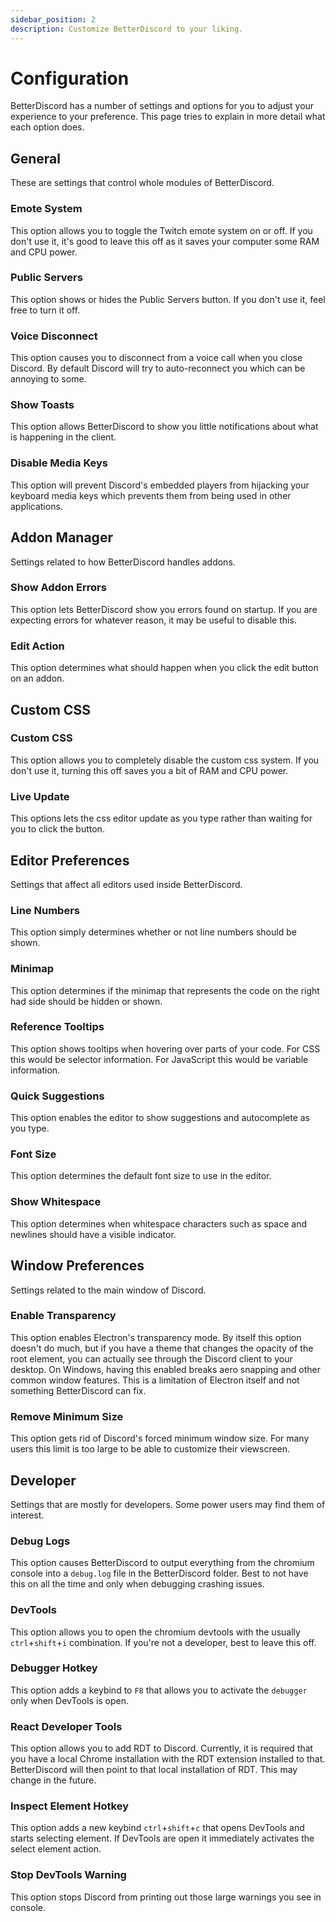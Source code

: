 ```yaml
---
sidebar_position: 2
description: Customize BetterDiscord to your liking.
---
```


# Configuration

BetterDiscord has a number of settings and options for you to adjust your experience to your preference. This page tries to explain in more detail what each option does.

## General

These are settings that control whole modules of BetterDiscord.

### Emote System

This option allows you to toggle the Twitch emote system on or off. If you don't use it, it's good to leave this off as it saves your computer some RAM and CPU power.

### Public Servers

This option shows or hides the Public Servers button. If you don't use it, feel free to turn it off.

### Voice Disconnect

This option causes you to disconnect from a voice call when you close Discord. By default Discord will try to auto-reconnect you which can be annoying to some.

### Show Toasts

This option allows BetterDiscord to show you little notifications about what is happening in the client.

### Disable Media Keys

This option will prevent Discord's embedded players from hijacking your keyboard media keys which prevents them from being used in other applications.



## Addon Manager

Settings related to how BetterDiscord handles addons.

### Show Addon Errors

This option lets BetterDiscord show you errors found on startup. If you are expecting errors for whatever reason, it may be useful to disable this.

### Edit Action

This option determines what should happen when you click the edit button on an addon.



## Custom CSS

### Custom CSS

This option allows you to completely disable the custom css system. If you don't use it, turning this off saves you a bit of RAM and CPU power.

### Live Update

This options lets the css editor update as you type rather than waiting for you to click the button.



## Editor Preferences

Settings that affect all editors used inside BetterDiscord.

### Line Numbers

This option simply determines whether or not line numbers should be shown.

### Minimap

This option determines if the minimap that represents the code on the right had side should be hidden or shown.

### Reference Tooltips

This option shows tooltips when hovering over parts of your code. For CSS this would be selector information. For JavaScript this would be variable information.

### Quick Suggestions

This option enables the editor to show suggestions and autocomplete as you type.

### Font Size

This option determines the default font size to use in the editor.

### Show Whitespace

This option determines when whitespace characters such as space and newlines should have a visible indicator.



## Window Preferences

Settings related to the main window of Discord.

### Enable Transparency

This option enables Electron's transparency mode. By itself this option doesn't do much, but if you have a theme that changes the opacity of the root element, you can actually see through the Discord client to your desktop. On Windows, having this enabled breaks aero snapping and other common window features. This is a limitation of Electron itself and not something BetterDiscord can fix.

### Remove Minimum Size

This option gets rid of Discord's forced minimum window size. For many users this limit is too large to be able to customize their viewscreen.



## Developer

Settings that are mostly for developers. Some power users may find them of interest.

### Debug Logs

This option causes BetterDiscord to output everything from the chromium console into a `debug.log` file in the BetterDiscord folder. Best to not have this on all the time and only when debugging crashing issues.

### DevTools

This option allows you to open the chromium devtools with the usually `ctrl`+`shift`+`i` combination. If you're not a developer, best to leave this off.

### Debugger Hotkey

This option adds a keybind to `F8` that allows you to activate the `debugger` only when DevTools is open.

### React Developer Tools

This option allows you to add RDT to Discord. Currently, it is required that you have a local Chrome installation with the RDT extension installed to that. BetterDiscord will then point to that local installation of RDT. This may change in the future.

### Inspect Element Hotkey

This option adds a new keybind `ctrl`+`shift`+`c` that opens DevTools and starts selecting element. If DevTools are open it immediately activates the select element action.

### Stop DevTools Warning

This option stops Discord from printing out those large warnings you see in console.
